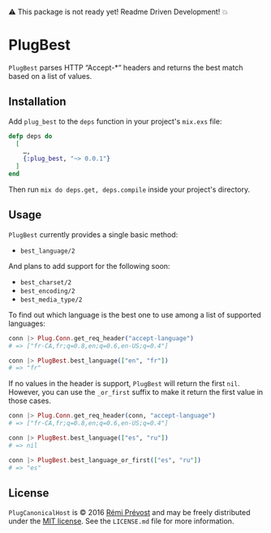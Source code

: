 :warning: This package is not ready yet! Readme Driven Development! :boom:

PlugBest
==========

`PlugBest` parses HTTP “Accept-*“ headers and returns the best match based on a list of values.

Installation
------------

Add `plug_best` to the `deps` function in your project's `mix.exs` file:

```elixir
defp deps do
  [
    …,
    {:plug_best, "~> 0.0.1"}
  ]
end
```

Then run `mix do deps.get, deps.compile` inside your project's directory.

Usage
-----

`PlugBest` currently provides a single basic method:

* `best_language/2`

And plans to add support for the following soon:

* `best_charset/2`
* `best_encoding/2`
* `best_media_type/2`

To find out which language is the best one to use among a list of supported languages:

```elixir
conn |> Plug.Conn.get_req_header("accept-language")
# => ["fr-CA,fr;q=0.8,en;q=0.6,en-US;q=0.4"]

conn |> PlugBest.best_language(["en", "fr"])
# => "fr"
```

If no values in the header is support, `PlugBest` will return the first `nil`. However,
you can use the `_or_first` suffix to make it return the first value in those cases.

```elixir
conn |> Plug.Conn.get_req_header(conn, "accept-language")
# => ["fr-CA,fr;q=0.8,en;q=0.6,en-US;q=0.4"]

conn |> PlugBest.best_language(["es", "ru"])
# => nil

conn |> PlugBest.best_language_or_first(["es", "ru"])
# => "es"
```

License
-------

`PlugCanonicalHost` is © 2016 [Rémi Prévost](http://exomel.com) and may be
freely distributed under the [MIT license](https://github.com/remiprev/plug_best/blob/master/LICENSE.md). See the
`LICENSE.md` file for more information.
